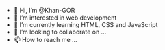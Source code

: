 - 👋 Hi, I’m @Khan-GOR
- 👀 I’m interested in web development
- 🌱 I’m currently learning HTML, CSS and JavaScript
- 💞️ I’m looking to collaborate on ...
- 📫 How to reach me ...

<!---
Khan-GOR/Khan-GOR is a ✨ special ✨ repository because its `README.md` (this file) appears on your GitHub profile.
You can click the Preview link to take a look at your changes.
--->
